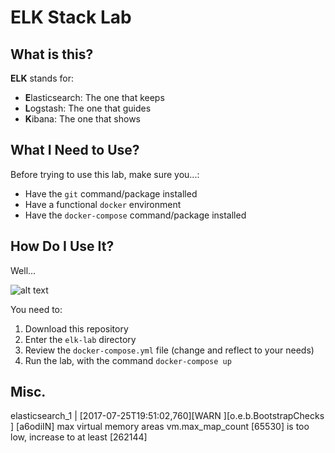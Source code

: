 # ELK Stack Lab

## What is this?

**ELK** stands for:

- **E**lasticsearch: The one that keeps
- **L**ogstash: The one that guides
- **K**ibana: The one that shows

## What I Need to Use?

Before trying to use this lab, make sure you...:

- Have the `git` command/package installed
- Have a functional `docker` environment
- Have the `docker-compose` command/package installed

## How Do I Use It?

Well...

![alt text](https://media.tenor.com/images/9112ee31c173e0074d97d36afde8dca0/tenor.gif "Well... obviously")

You need to:
1. Download this repository
1. Enter the `elk-lab` directory
1. Review the `docker-compose.yml` file (change and reflect to your needs)
1. Run the lab, with the command `docker-compose up`

## Misc.

elasticsearch_1  | [2017-07-25T19:51:02,760][WARN ][o.e.b.BootstrapChecks    ] [a6odiIN] max virtual memory areas vm.max_map_count [65530] is too low, increase to at least [262144]
